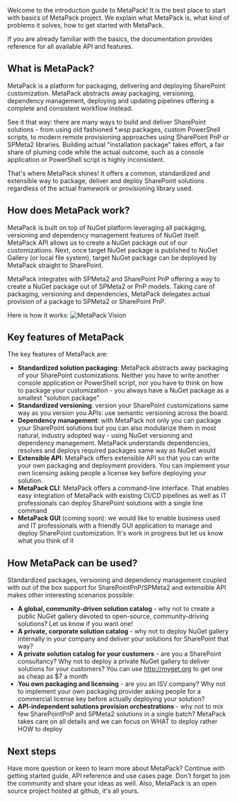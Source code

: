 ﻿---
Title: 'MetaPack Home'
Tile: true
TileTitle: 'MetaPack'
TileOrder: 50
TileLink: true
TileLinkOrder: 9
TileDescription: 'The package manager for SharePoint customizations.'
---

Welcome to the introduction guide to MetaPack! It is the best place to start with basics of MetaPack project. We explain what MetaPack is, what kind of problems it solves, how to get started with MetaPack.

If you are already familiar with the basics, the documentation provides reference for all available API and features.

## What is MetaPack?

MetaPack is a platform for packaging, delivering and deploying SharePoint customization. MetaPack abstracts away packaging, versioning, dependency management, deploying and updating pipelines offering a complete and consistent workflow instead. 

See it that way: there are many ways to build and deliver SharePoint solutions - from using old fashioned  *.wsp packages, custom PowerShell scripts, to modern remote provisioning approaches using SharePoint PnP or SPMeta2 libraries. Building actual "installation package" takes effort, a fair share of pluming code while the actual outcome, such as a console application or PowerShell script is highly inconsistent.

That's where MetaPack shines! It offers a common, standardized and extensible way to package, deliver and deploy SharePoint solutions regardless of the actual framework or provisioning library used. 

## How does MetaPack work?

MetaPack is built on top of NuGet platform leveraging all packaging, versioning and dependency management features of NuGet itself. MetaPack API allows us to create a NuGet package out of our customizations. Next, once target NuGet package is published to NuGet Gallery (or local file system), target NuGet package can be deployed by MetaPack straight to SharePoint. 

MetaPack integrates with SPMeta2 and SharePoint PnP offering a way to create a NuGet package out of SPMeta2 or PnP models. Taking care of packaging, versioning and dependencies, MetaPack delegates actual provision of a package to SPMeta2 or SharePoint PnP.

Here is how it works:
![MetaPack Vision](https://subpointsolutions-dev.netlify.com/content/img/products/metapack/metapack-vision.png)

## Key features of MetaPack
The key features of MetaPack are:

* **Standardized solution packaging**: MetaPack abstracts away packaging of your SharePoint customizations. Neither you have to write another console application or PowerShell script, nor you have to think on how to package your customization - you always have a NuGet package as a smallest "solution package"
* **Standardized versioning**: version your SharePoint customizations same way as you version you APIs: use semantic versioning across the board.
* **Dependency management**: with MetaPack not only you can package your SharePoint solutions but you can also modularize them in most natural, industry adopted way - using NuGet versioning and dependency management. MetaPack understands dependencies, resolves and deploys required packages same way as NuGet would
* **Extensible API**: MetaPack offers extensible API so that you can write your own packaging and deployment providers. You can implement your own licensing asking people a license key before deploying your solution.
* **MetaPack CLI**: MetaPack offers a command-line interface. That enables easy integration of MetaPack with existing CI/CD pipelines as well as IT professionals can deploy SharePoint solutions with a single line command
* **MetaPack GUI** (coming soon): we would like to enable business used and IT professionals with a friendly GUI application to manage and deploy SharePoint customization. It's work in progress but let us know what you think of it

## How MetaPack can be used?
Standardized packages, versioning and dependency management coupled with out of the box support  for SharePointPnP/SPMeta2 and extensible API makes other interesting scenarios possible:

* **A global, community-driven solution catalog** -  why not to create a public NuGet gallery devoted to open-source, community-driving solutions? Let us know if you want one!
* **A private, corporate solution catalog** - why not to deploy NuGet gallery internally in your company and deliver your solutions for SharePoint that way?
* **A private solution catalog for your customers** -  are you a SharePoint consultancy? Why not to deploy a private NuGet gallery to deliver solutions for your customers? You can use http://myget.org to get one as cheap as $7 a month
* **You own packaging and licensing** - are you an ISV company? Why not to implement your own packaging provider asking people for a commercial license key before actually deploying your solution?
* **API-independent solutions provision orchestrations** - why not to mix few SharePointPnP and SPMeta2 solutions in a single batch? MetaPack takes care on all details and we can focus on WHAT to deploy rather HOW to deploy

## Next steps
Have more question or keen to learn more about MetaPack? Continue with getting started guide,  API reference and use cases page. Don't forget to join the community and share your ideas as well. Also, MetaPack is an open source project hosted at github, it's all yours.
